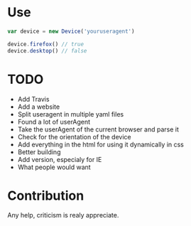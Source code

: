 Use
===

```javascript
var device = new Device('youruseragent')

device.firefox() // true
device.desktop() // false
```

TODO
====

* Add Travis
* Add a website
* Split useragent in multiple yaml files
* Found a lot of userAgent
* Take the userAgent of the current browser and parse it
* Check for the orientation of the device
* Add everything in the html for using it dynamically in css
* Better building
* Add version, especialy for IE
* What people would want

Contribution
============

Any help, criticism is realy appreciate.
